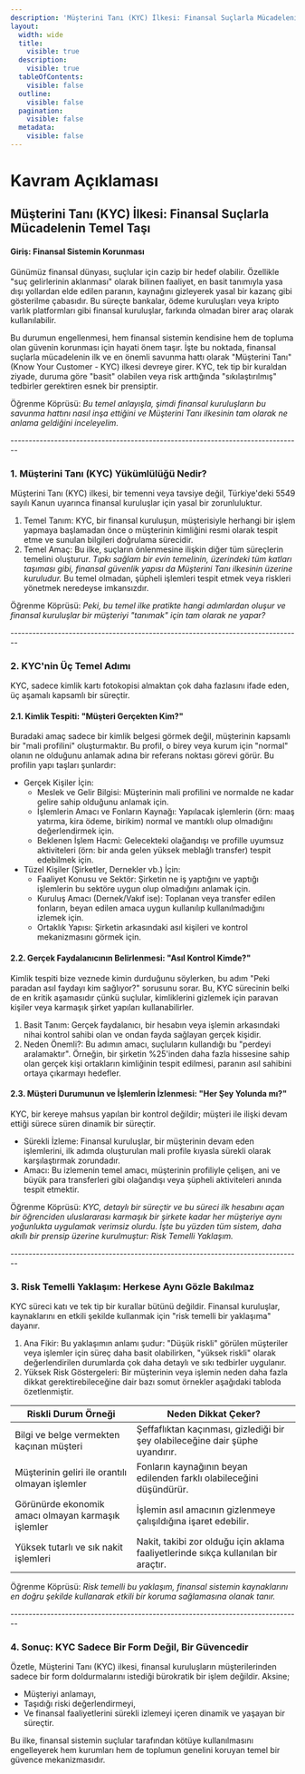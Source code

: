 ```yaml
---
description: 'Müşterini Tanı (KYC) İlkesi: Finansal Suçlarla Mücadelenin Temel Taşı'
layout:
  width: wide
  title:
    visible: true
  description:
    visible: true
  tableOfContents:
    visible: false
  outline:
    visible: false
  pagination:
    visible: false
  metadata:
    visible: false
---
```


# Kavram Açıklaması

## Müşterini Tanı (KYC) İlkesi: Finansal Suçlarla Mücadelenin Temel Taşı

#### Giriş: Finansal Sistemin Korunması

Günümüz finansal dünyası, suçlular için cazip bir hedef olabilir. Özellikle "suç gelirlerinin aklanması" olarak bilinen faaliyet, en basit tanımıyla yasa dışı yollardan elde edilen paranın, kaynağını gizleyerek yasal bir kazanç gibi gösterilme çabasıdır. Bu süreçte bankalar, ödeme kuruluşları veya kripto varlık platformları gibi finansal kuruluşlar, farkında olmadan birer araç olarak kullanılabilir.

Bu durumun engellenmesi, hem finansal sistemin kendisine hem de topluma olan güvenin korunması için hayati önem taşır. İşte bu noktada, finansal suçlarla mücadelenin ilk ve en önemli savunma hattı olarak "Müşterini Tanı" (Know Your Customer - KYC) ilkesi devreye girer. KYC, tek tip bir kuraldan ziyade, duruma göre "basit" olabilen veya risk arttığında "sıkılaştırılmış" tedbirler gerektiren esnek bir prensiptir.

Öğrenme Köprüsü: _Bu temel anlayışla, şimdi finansal kuruluşların bu savunma hattını nasıl inşa ettiğini ve Müşterini Tanı ilkesinin tam olarak ne anlama geldiğini inceleyelim._

\--------------------------------------------------------------------------------

### 1. Müşterini Tanı (KYC) Yükümlülüğü Nedir?

Müşterini Tanı (KYC) ilkesi, bir temenni veya tavsiye değil, Türkiye'deki 5549 sayılı Kanun uyarınca finansal kuruluşlar için yasal bir zorunluluktur.

1. Temel Tanım: KYC, bir finansal kuruluşun, müşterisiyle herhangi bir işlem yapmaya başlamadan önce o müşterinin kimliğini resmi olarak tespit etme ve sunulan bilgileri doğrulama sürecidir.
2. Temel Amaç: Bu ilke, suçların önlenmesine ilişkin diğer tüm süreçlerin temelini oluşturur. _Tıpkı sağlam bir evin temelinin, üzerindeki tüm katları taşıması gibi, finansal güvenlik yapısı da Müşterini Tanı ilkesinin üzerine kuruludur._ Bu temel olmadan, şüpheli işlemleri tespit etmek veya riskleri yönetmek neredeyse imkansızdır.

Öğrenme Köprüsü: _Peki, bu temel ilke pratikte hangi adımlardan oluşur ve finansal kuruluşlar bir müşteriyi "tanımak" için tam olarak ne yapar?_

\--------------------------------------------------------------------------------

### 2. KYC'nin Üç Temel Adımı

KYC, sadece kimlik kartı fotokopisi almaktan çok daha fazlasını ifade eden, üç aşamalı kapsamlı bir süreçtir.

#### 2.1. Kimlik Tespiti: "Müşteri Gerçekten Kim?"

Buradaki amaç sadece bir kimlik belgesi görmek değil, müşterinin kapsamlı bir "mali profilini" oluşturmaktır. Bu profil, o birey veya kurum için "normal" olanın ne olduğunu anlamak adına bir referans noktası görevi görür. Bu profilin yapı taşları şunlardır:

* Gerçek Kişiler İçin:
  * Meslek ve Gelir Bilgisi: Müşterinin mali profilini ve normalde ne kadar gelire sahip olduğunu anlamak için.
  * İşlemlerin Amacı ve Fonların Kaynağı: Yapılacak işlemlerin (örn: maaş yatırma, kira ödeme, birikim) normal ve mantıklı olup olmadığını değerlendirmek için.
  * Beklenen İşlem Hacmi: Gelecekteki olağandışı ve profille uyumsuz aktiviteleri (örn: bir anda gelen yüksek meblağlı transfer) tespit edebilmek için.
* Tüzel Kişiler (Şirketler, Dernekler vb.) İçin:
  * Faaliyet Konusu ve Sektör: Şirketin ne iş yaptığını ve yaptığı işlemlerin bu sektöre uygun olup olmadığını anlamak için.
  * Kuruluş Amacı (Dernek/Vakıf ise): Toplanan veya transfer edilen fonların, beyan edilen amaca uygun kullanılıp kullanılmadığını izlemek için.
  * Ortaklık Yapısı: Şirketin arkasındaki asıl kişileri ve kontrol mekanizmasını görmek için.

#### 2.2. Gerçek Faydalanıcının Belirlenmesi: "Asıl Kontrol Kimde?"

Kimlik tespiti bize veznede kimin durduğunu söylerken, bu adım "Peki paradan asıl faydayı kim sağlıyor?" sorusunu sorar. Bu, KYC sürecinin belki de en kritik aşamasıdır çünkü suçlular, kimliklerini gizlemek için paravan kişiler veya karmaşık şirket yapıları kullanabilirler.

1. Basit Tanım: Gerçek faydalanıcı, bir hesabın veya işlemin arkasındaki nihai kontrol sahibi olan ve ondan fayda sağlayan gerçek kişidir.
2. Neden Önemli?: Bu adımın amacı, suçluların kullandığı bu "perdeyi aralamaktır". Örneğin, bir şirketin %25'inden daha fazla hissesine sahip olan gerçek kişi ortakların kimliğinin tespit edilmesi, paranın asıl sahibini ortaya çıkarmayı hedefler.

#### 2.3. Müşteri Durumunun ve İşlemlerin İzlenmesi: "Her Şey Yolunda mı?"

KYC, bir kereye mahsus yapılan bir kontrol değildir; müşteri ile ilişki devam ettiği sürece süren dinamik bir süreçtir.

* Sürekli İzleme: Finansal kuruluşlar, bir müşterinin devam eden işlemlerini, ilk adımda oluşturulan mali profile kıyasla sürekli olarak karşılaştırmak zorundadır.
* Amacı: Bu izlemenin temel amacı, müşterinin profiliyle çelişen, ani ve büyük para transferleri gibi olağandışı veya şüpheli aktiviteleri anında tespit etmektir.

Öğrenme Köprüsü: _KYC, detaylı bir süreçtir ve bu süreci ilk hesabını açan bir öğrenciden uluslararası karmaşık bir şirkete kadar her müşteriye aynı yoğunlukta uygulamak verimsiz olurdu. İşte bu yüzden tüm sistem, daha akıllı bir prensip üzerine kurulmuştur: Risk Temelli Yaklaşım._

\--------------------------------------------------------------------------------

### 3. Risk Temelli Yaklaşım: Herkese Aynı Gözle Bakılmaz

KYC süreci katı ve tek tip bir kurallar bütünü değildir. Finansal kuruluşlar, kaynaklarını en etkili şekilde kullanmak için "risk temelli bir yaklaşıma" dayanır.

1. Ana Fikir: Bu yaklaşımın anlamı şudur: "Düşük riskli" görülen müşteriler veya işlemler için süreç daha basit olabilirken, "yüksek riskli" olarak değerlendirilen durumlarda çok daha detaylı ve sıkı tedbirler uygulanır.
2. Yüksek Risk Göstergeleri: Bir müşterinin veya işlemin neden daha fazla dikkat gerektirebileceğine dair bazı somut örnekler aşağıdaki tabloda özetlenmiştir.

| Riskli Durum Örneği                                | Neden Dikkat Çeker?                                                                |
| -------------------------------------------------- | ---------------------------------------------------------------------------------- |
| Bilgi ve belge vermekten kaçınan müşteri           | Şeffaflıktan kaçınması, gizlediği bir şey olabileceğine dair şüphe uyandırır.      |
| Müşterinin geliri ile orantılı olmayan işlemler    | Fonların kaynağının beyan edilenden farklı olabileceğini düşündürür.               |
| Görünürde ekonomik amacı olmayan karmaşık işlemler | İşlemin asıl amacının gizlenmeye çalışıldığına işaret edebilir.                    |
| Yüksek tutarlı ve sık nakit işlemleri              | Nakit, takibi zor olduğu için aklama faaliyetlerinde sıkça kullanılan bir araçtır. |

Öğrenme Köprüsü: _Risk temelli bu yaklaşım, finansal sistemin kaynaklarını en doğru şekilde kullanarak etkili bir koruma sağlamasına olanak tanır._

\--------------------------------------------------------------------------------

### 4. Sonuç: KYC Sadece Bir Form Değil, Bir Güvencedir

Özetle, Müşterini Tanı (KYC) ilkesi, finansal kuruluşların müşterilerinden sadece bir form doldurmalarını istediği bürokratik bir işlem değildir. Aksine;

* Müşteriyi anlamayı,
* Taşıdığı riski değerlendirmeyi,
* Ve finansal faaliyetlerini sürekli izlemeyi içeren dinamik ve yaşayan bir süreçtir.

Bu ilke, finansal sistemin suçlular tarafından kötüye kullanılmasını engelleyerek hem kurumları hem de toplumun genelini koruyan temel bir güvence mekanizmasıdır.
